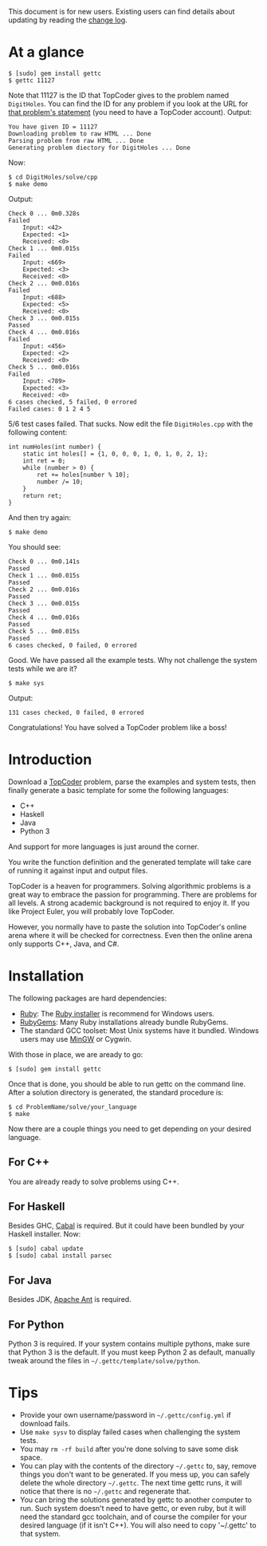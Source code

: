 This document is for new users. Existing users can find details about updating by
reading the [change log](https://github.com/seri/gettc/blob/master/CHANGELOG.md).

# At a glance

    $ [sudo] gem install gettc
    $ gettc 11127

Note that 11127 is the ID that TopCoder gives to the problem named `DigitHoles`. You
can find the ID for any problem if you look at the URL for 
[that problem's statement](http://community.topcoder.com/stat?c=problem_statement&pm=11127) 
(you need to have a TopCoder account). Output:

    You have given ID = 11127
    Downloading problem to raw HTML ... Done
    Parsing problem from raw HTML ... Done
    Generating problem diectory for DigitHoles ... Done

Now:

    $ cd DigitHoles/solve/cpp
    $ make demo

Output:

    Check 0 ... 0m0.328s
    Failed
        Input: <42>
        Expected: <1>
        Received: <0>
    Check 1 ... 0m0.015s
    Failed
        Input: <669>
        Expected: <3>
        Received: <0>
    Check 2 ... 0m0.016s
    Failed
        Input: <688>
        Expected: <5>
        Received: <0>
    Check 3 ... 0m0.015s
    Passed
    Check 4 ... 0m0.016s
    Failed
        Input: <456>
        Expected: <2>
        Received: <0>
    Check 5 ... 0m0.016s
    Failed
        Input: <789>
        Expected: <3>
        Received: <0>
    6 cases checked, 5 failed, 0 errored
    Failed cases: 0 1 2 4 5

5/6 test cases failed. That sucks. Now edit the file `DigitHoles.cpp` with the
following content:

    int numHoles(int number) {
        static int holes[] = {1, 0, 0, 0, 1, 0, 1, 0, 2, 1};
        int ret = 0;
        while (number > 0) {
            ret += holes[number % 10];
            number /= 10;
        }
        return ret;
    }

And then try again:

    $ make demo

You should see:

    Check 0 ... 0m0.141s
    Passed
    Check 1 ... 0m0.015s
    Passed
    Check 2 ... 0m0.016s
    Passed
    Check 3 ... 0m0.015s
    Passed
    Check 4 ... 0m0.016s
    Passed
    Check 5 ... 0m0.015s
    Passed
    6 cases checked, 0 failed, 0 errored

Good. We have passed all the example tests. Why not challenge the system tests
while we are it?

    $ make sys

Output:

    131 cases checked, 0 failed, 0 errored

Congratulations! You have solved a TopCoder problem like a boss!

# Introduction

Download a [TopCoder](http://topcoder.com/tc) problem, parse the examples and
system tests, then finally generate a basic template for some the following
languages:

- C++
- Haskell
- Java
- Python 3

And support for more languages is just around the corner.

You write the function definition and the generated template will take care of
running it against input and output files.

TopCoder is a heaven for programmers. Solving algorithmic problems is a great
way to embrace the passion for programming. There are problems for all levels. 
A strong academic background is not required to enjoy it. If you like Project
Euler, you will probably love TopCoder.

However, you normally have to paste the solution into TopCoder's online arena
where it will be checked for correctness. Even then the online arena only
supports C++, Java, and C#.

# Installation

The following packages are hard dependencies:

- [Ruby](http://www.ruby-lang.org/en/downloads/): The
[Ruby installer](http://rubyinstaller.org/) is recommend for Windows users. 
- [RubyGems](http://rubygems.org/pages/download): Many Ruby installations
already bundle RubyGems.
- The standard GCC toolset: Most Unix systems have it bundled. Windows users
may use [MinGW](http://www.mingw.org) or Cygwin.

With those in place, we are aready to go:

    $ [sudo] gem install gettc

Once that is done, you should be able to run gettc on the command line. After
a solution directory is generated, the standard procedure is:

    $ cd ProblemName/solve/your_language
    $ make

Now there are a couple things you need to get depending on your desired language.

## For C++

You are already ready to solve problems using C++.

## For Haskell

Besides GHC, [Cabal](http://www.haskell.org/cabal/download.html) is required.
But it could have been bundled by your Haskell installer. Now:

    $ [sudo] cabal update
    $ [sudo] cabal install parsec

## For Java

Besides JDK, [Apache Ant](http://ant.apache.org/) is required. 

## For Python

Python 3 is required. If your system contains multiple pythons, make sure that
Python 3 is the default. If you must keep Python 2 as default, manually tweak
around the files in `~/.gettc/template/solve/python`.

# Tips

- Provide your own username/password in `~/.gettc/config.yml` if download fails.
- Use `make sysv` to display failed cases when challenging the system tests.
- You may `rm -rf build` after you're done solving to save some disk space.
- You can play with the contents of the directory `~/.gettc` to, say, remove things
you don't want to be generated. If you mess up, you can safely delete the
whole directory `~/.gettc`. The next time gettc runs, it will notice that 
there is no `~/.gettc` and regenerate that.
- You can bring the solutions generated by gettc to another computer to run.
Such system doesn't need to have gettc, or even ruby, but it will need the 
standard gcc toolchain, and of course the compiler for your desired language
(if it isn't C++). You will also need to copy '~/.gettc' to that system.

